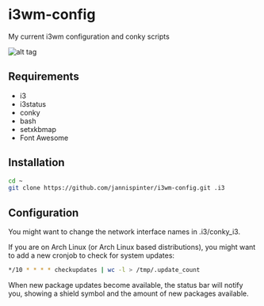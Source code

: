 # i3wm-config
My current i3wm configuration and conky scripts

![alt tag](https://io.pinterjann.is/public/stuff/screenshots/bar_screenshot.png)

## Requirements
- i3
- i3status
- conky
- bash
- setxkbmap
- Font Awesome

## Installation
```sh
cd ~
git clone https://github.com/jannispinter/i3wm-config.git .i3
```

## Configuration
You might want to change the network interface names in .i3/conky_i3.

If you are on Arch Linux (or Arch Linux based distributions), you might want to add a new cronjob to check for system updates:

```sh
*/10 * * * * checkupdates | wc -l > /tmp/.update_count
```

When new package updates become available, the status bar will notify you, showing a shield symbol and the amount of new packages available.
